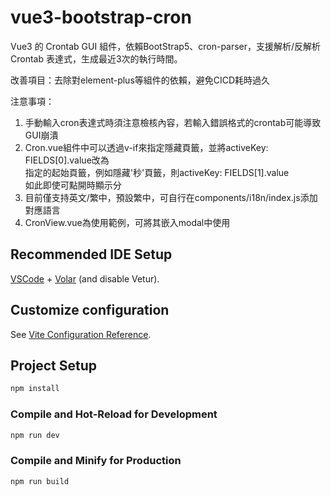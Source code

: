 # vue3-bootstrap-cron

Vue3 的 Crontab GUI 組件，依賴BootStrap5、cron-parser，支援解析/反解析 Crontab 表達式，生成最近3次的執行時間。  
  
改善項目：去除對element-plus等組件的依賴，避免CICD耗時過久  
  
注意事項：  
1. 手動輸入cron表達式時須注意檢核內容，若輸入錯誤格式的crontab可能導致GUI崩潰  
2. Cron.vue組件中可以透過v-if來指定隱藏頁籤，並將activeKey: FIELDS[0].value改為  
   指定的起始頁籤，例如隱藏'秒'頁籤，則activeKey: FIELDS[1].value  
   如此即使可點開時顯示分  
3. 目前僅支持英文/繁中，預設繁中，可自行在components/i18n/index.js添加對應語言  
4. CronView.vue為使用範例，可將其嵌入modal中使用  
   
## Recommended IDE Setup

[VSCode](https://code.visualstudio.com/) + [Volar](https://marketplace.visualstudio.com/items?itemName=Vue.volar) (and disable Vetur).

## Customize configuration

See [Vite Configuration Reference](https://vitejs.dev/config/).

## Project Setup

```sh
npm install
```

### Compile and Hot-Reload for Development

```sh
npm run dev
```

### Compile and Minify for Production

```sh
npm run build
```
